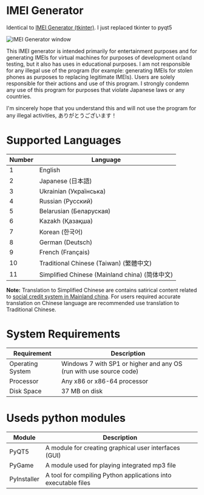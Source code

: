 # IMEI Generator
Identical to [IMEI Generator (tkinter)](https://github.com/SakuraSakuraro/imeigen/). I just replaced tkinter to pyqt5

![IMEI Generator window](https://github.com/user-attachments/assets/8886255d-7b58-4b9c-8c50-2fd9a3eabc40)

This IMEI generator is intended primarily for entertainment purposes and for generating IMEIs for virtual machines for purposes of development or/and testing, but it also has uses in educational purposes. I am not responsible for any illegal use of the program (for example: generating IMEIs for stolen phones as purposes to replacing legitimate IMEIs). Users are solely responsible for their actions and use of this program. I strongly condemn any use of this program for purposes that violate Japanese laws or any countries. 

I'm sincerely hope that you understand this and will not use the program for any illegal activities, ありがとうございます！

# Supported Languages

| Number | Language                          |
|--------|-----------------------------------|
| 1      | English                           |
| 2      | Japanese (日本語)                 |
| 3      | Ukrainian (Українська)           |
| 4      | Russian (Русский)                |
| 5      | Belarusian (Беларуская)          |
| 6      | Kazakh (Қазақша)                 |
| 7      | Korean (한국어)                   |
| 8      | German (Deutsch)                 |
| 9      | French (Français)                |
| 10     | Traditional Chinese (Taiwan) (繁體中文) |
| 11     | Simplified Chinese (Mainland china) (简体中文) |

**Note:** Translation to Simplified Chinese are contains satirical content related to [social credit system in Mainland china](https://en.wikipedia.org/wiki/Social_Credit_System). For users required accurate translation on Chinese language are recommended use translation to Traditional Chinese.

# System Requirements

| Requirement                          | Description                       |
|--------------------------------------|-----------------------------------|
| Operating System                     | Windows 7 with SP1 or higher and any OS  (run with use source code) |
| Processor                            | Any x86 or x86-64 processor      |
| Disk Space                           | 37 MB on disk                     |

# Useds python modules
| Module       | Description                                                  |
|--------------|--------------------------------------------------------------|
| PyQT5        | A module for creating graphical user interfaces (GUI)       |
| PyGame       | A module used for playing integrated mp3 file               |
| PyInstaller  | A tool for compiling Python applications into executable files |
